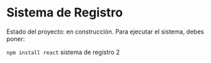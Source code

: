 <h1> Sistema de Registro</h1>

Estado del proyecto: en construcción.
Para ejecutar el sistema, debes poner:

```npm install react```
sistema de registro 2
